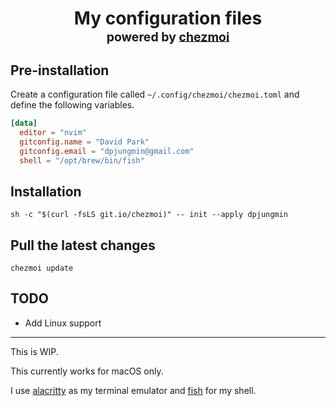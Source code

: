 <h1 align="center">
    My configuration files<br/><sup><sub>powered by  <a href="https://www.chezmoi.io/">chezmoi</a>
</h1>

## Pre-installation

Create a configuration file called `~/.config/chezmoi/chezmoi.toml` and define
the following variables.

```toml
[data]
  editor = "nvim"
  gitconfig.name = "David Park"
  gitconfig.email = "dpjungmin@gmail.com"
  shell = "/opt/brew/bin/fish"
```

## Installation

`sh -c "$(curl -fsLS git.io/chezmoi)" -- init --apply dpjungmin`

## Pull the latest changes

`chezmoi update`

## TODO

- Add Linux support

---

This is WIP.

This currently works for macOS only.

I use [alacritty](https://alacritty.org/) as my terminal emulator and [fish](https://fishshell.com/) for my shell.
